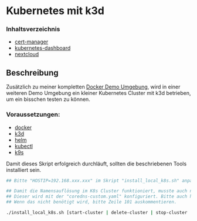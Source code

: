 # Kubernetes mit k3d

### Inhaltsverzeichnis

* [cert-manager](cert-manager/README.md)
* [kubernetes-dashboard](prometheus.htdom.local.md)
* [nextcloud](prometheus.htdom.local.md)


## Beschreibung

Zusätzlich zu meiner kompletten [Docker Demo Umgebung](https://github.com/hth73/hth-docker), wird in einer weiteren Demo Umgebung ein kleiner Kubernetes Cluster mit k3d betrieben, um ein bisschen testen zu können.

### Voraussetzungen:

* [docker](https://docs.docker.com/engine/install)
* [k3d](https://github.com/k3d-io/k3d/releases)
* [helm](https://github.com/helm/helm/releases)
* [kubectl](https://kubernetes.io/docs/tasks/tools/install-kubectl-linux)
* [k9s](https://github.com/derailed/k9s/releases)

Damit dieses Skript erfolgreich durchläuft, sollten die beschriebenen Tools installiert sein.

```bash
## Bitte "HOSTIP=192.168.xxx.xxx" im Skript "install_local_k8s.sh" anpassen.

## Damit die Namensauflösung im K8s Cluster funktioniert, musste auch noch in der Docker Demo Umgebung ein "dnsmasq" Service installiert werden.
## Dieser wird mit der "coredns-custom.yaml" konfiguriert. Bitte auch hier die passende IP-Adresse nachkonfigurieren. 
## Wenn das nicht benötigt wird, bitte Zeile 101 auskommentieren.

./install_local_k8s.sh [start-cluster | delete-cluster | stop-cluster | install-cluster [ANZAHL_AGENTEN 0-2]]
```
